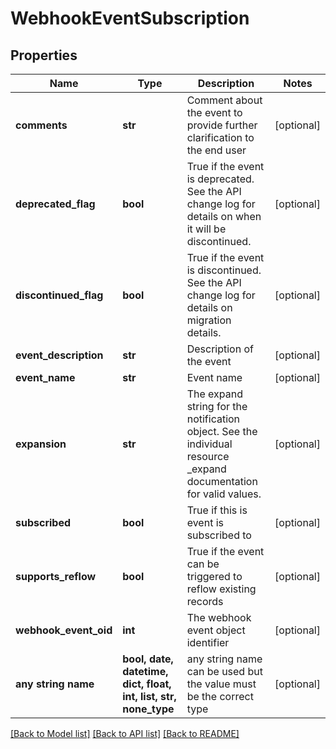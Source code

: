 # WebhookEventSubscription


## Properties
Name | Type | Description | Notes
------------ | ------------- | ------------- | -------------
**comments** | **str** | Comment about the event to provide further clarification to the end user | [optional] 
**deprecated_flag** | **bool** | True if the event is deprecated.  See the API change log for details on when it will be discontinued. | [optional] 
**discontinued_flag** | **bool** | True if the event is discontinued.  See the API change log for details on migration details. | [optional] 
**event_description** | **str** | Description of the event | [optional] 
**event_name** | **str** | Event name | [optional] 
**expansion** | **str** | The expand string for the notification object.  See the individual resource _expand documentation for valid values. | [optional] 
**subscribed** | **bool** | True if this is event is subscribed to | [optional] 
**supports_reflow** | **bool** | True if the event can be triggered to reflow existing records | [optional] 
**webhook_event_oid** | **int** | The webhook event object identifier | [optional] 
**any string name** | **bool, date, datetime, dict, float, int, list, str, none_type** | any string name can be used but the value must be the correct type | [optional]

[[Back to Model list]](../README.md#documentation-for-models) [[Back to API list]](../README.md#documentation-for-api-endpoints) [[Back to README]](../README.md)



